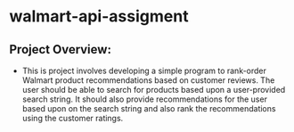 # walmart-api-assigment

## Project Overview:

* This is project involves developing a simple program to rank-order Walmart product recommendations based on customer reviews. The user should be able to search for products based upon a user-provided search string. It should also provide recommendations for the user based upon on the search string and also rank the recommendations using the customer ratings.
